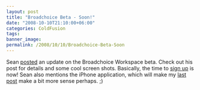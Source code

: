 ```yaml
---
layout: post
title: "Broadchoice Beta - Soon!"
date: "2008-10-10T21:10:00+06:00"
categories: ColdFusion 
tags: 
banner_image: 
permalink: /2008/10/10/Broadchoice-Beta-Soon
---
```


Sean <a href="http://corfield.org/blog/index.cfm/do/blog.entry/entry/Broadchoice_Workspace_Beta_starts_soon">posted</a> an update on the Broadchoice Workspace beta. Check out his post for details and some cool screen shots. Basically, the time to <a href="http://www.broadchoice.com/orphan/workspace/">sign up</a> is now! Sean also mentions the iPhone application, which will make my <a href="http://www.raymondcamden.com/index.cfm/2008/10/9/Two-iPhone-development-tips-and-jQuery-to-the-rescue">last post</a> make a bit more sense perhaps. ;)
